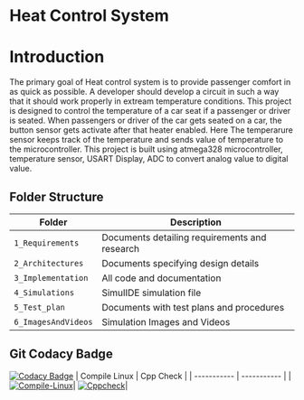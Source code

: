 # Heat Control System
# Introduction
The primary goal of Heat control system is to provide passenger comfort in as quick as possible. A developer should develop a circuit in such a way that it should work properly in extream temperature conditions. This project is designed to control the temperature of a car seat if a passenger or driver is seated. When passengers or driver of the car gets seated on a car, the button sensor gets activate after that heater enabled. Here The temperarure sensor keeps track of the temperature and sends value of temperature to the microcontroller. This project is built using atmega328 microcontroller, temperature sensor, USART Display, ADC to convert analog value to digital value.


## Folder Structure
|Folder             | Description |
|-------------------| -----------------------------------------|
| `1_Requirements`   | Documents detailing requirements and research|
| `2_Architectures`         | Documents specifying design details|
| `3_Implementation` | All code and documentation|
| `4_Simulations`      | SimulIDE simulation file|
| `5_Test_plan`      | Documents with test plans and procedures|
| `6_ImagesAndVideos`      | Simulation Images and Videos|



## Git Codacy Badge
[![Codacy Badge](https://app.codacy.com/project/badge/Grade/e7c82281d5194542889c31e6a330b63e)](https://www.codacy.com/gh/Sushma-B-Hosamani/Stepin_CaseStudy/dashboard?utm_source=github.com&amp;utm_medium=referral&amp;utm_content=Sushma-B-Hosamani/Stepin_CaseStudy&amp;utm_campaign=Badge_Grade)
| Compile Linux | Cpp Check |
| ----------- | ----------- |
|[![Compile-Linux](https://github.com/Sushma-B-Hosamani/Stepin_CaseStudy/actions/workflows/compile.yml/badge.svg)](https://github.com/Sushma-B-Hosamani/Stepin_CaseStudy/actions/workflows/compile.yml)| [![Cppcheck](https://github.com/Sushma-B-Hosamani/Stepin_CaseStudy/actions/workflows/CodeQuality.yml/badge.svg)](https://github.com/Sushma-B-Hosamani/Stepin_CaseStudy/actions/workflows/CodeQuality.yml)|
